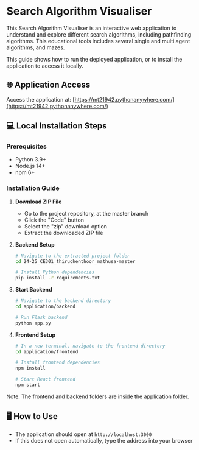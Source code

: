 # Search Algorithm Visualiser

This Search Algorithm Visualiser is an interactive web application to understand and explore different search algorithms, including pathfinding algorithms. This educational tools includes several single and multi agent algorithms, and mazes. 

This guide shows how to run the deployed application, or to install the application to access it locally. 


## 🌐 Application Access
Access the application at: [https://mt21942.pythonanywhere.com/](https://mt21942.pythonanywhere.com/)


## 💻 Local Installation Steps

### Prerequisites
- Python 3.9+
- Node.js 14+
- npm 6+

### Installation Guide

1. **Download ZIP File**
   - Go to the project repository, at the master branch
   - Click the "Code" button
   - Select the "zip" download option
   - Extract the downloaded ZIP file

2. **Backend Setup**
   ```bash
   # Navigate to the extracted project folder
   cd 24-25_CE301_thiruchenthoor_mathusa-master

   # Install Python dependencies
   pip install -r requirements.txt
   ```

3. **Start Backend**
   ```bash
   # Navigate to the backend directory
   cd application/backend

   # Run Flask backend
   python app.py
   ```

4. **Frontend Setup**
   ```bash
   # In a new terminal, navigate to the frontend directory
   cd application/frontend

   # Install frontend dependencies
   npm install

   # Start React frontend
   npm start
   ```

Note: The frontend and backend folders are inside the application folder.


## 🖥️ How to Use
- The application should open at `http://localhost:3000`
- If this does not open automatically, type the address into your browser
